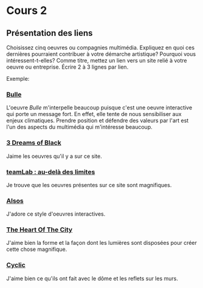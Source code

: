 # Cours 2
## Présentation des liens
Choisissez cinq oeuvres ou compagnies multimédia. Expliquez en quoi ces dernières pourraient contribuer à votre démarche artistique? Pourquoi vous intéressent-t-elles? Comme titre, mettez un lien vers un site relié à votre oeuvre ou entreprise. Écrire 2 à 3 lignes par lien.

Exemple: 
### [Bulle](https://www.onf.ca/interactif/bulle/) 
L'oeuvre *Bulle* m'interpelle beaucoup puisque c'est une oeuvre interactive qui porte un message fort. En effet, elle tente de nous sensibiliser aux enjeux climatiques. Prendre position et défendre des valeurs par l'art est l'un des aspects du multimédia qui m'intéresse beaucoup. 

### [3 Dreams of Black](https://www.andrew-cochrane.com/rome-first-webgl-interactive-film/#:~:text=%E2%80%9C3%20Dreams%20of%20Black%E2%80%9D%20takes,of%20view%20through%20the%20experience.)
Jaime les oeuvres qu'il y a sur ce site.

### [teamLab : au-delà des limites](https://lavillette.com/programmation/teamlab-au-dela-des-limites_e2#:~:text=Avec%20teamLab%20%3A%20Au%2Ddel%C3%A0%20des,des%20oeuvres%20num%C3%A9riques%20hors%20normes.)
Je trouve que les oeuvres présentes sur ce site sont magnifiques.

### [Alsos](http://www.scenocosme.com/alsos.htm) 
J'adore ce style d'oeuvres interactives.

### [The Heart Of The City](https://www.anaisafranco.com/heartofthecity)
J'aime bien la forme et la façon dont les lumières sont disposées pour créer cette chose magnifique.

### [Cyclic](http://www.scenocosme.com/cyclic.htm)
J'aime bien ce qu'ils ont fait avec le dôme et les reflets sur les murs.

